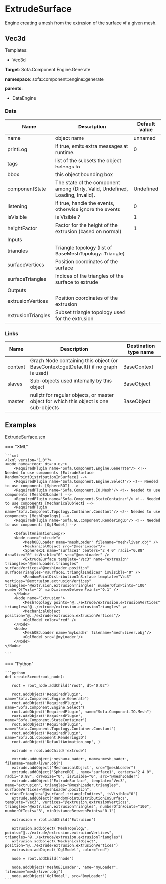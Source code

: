 <!-- generate_doc -->
# ExtrudeSurface

Engine creating a mesh from the extrusion of the surface of a given mesh.


## Vec3d

Templates:

- Vec3d

__Target__: Sofa.Component.Engine.Generate

__namespace__: sofa::component::engine::generate

__parents__:

- DataEngine

### Data

<table>
    <thead>
        <tr>
            <th>Name</th>
            <th>Description</th>
            <th>Default value</th>
        </tr>
    </thead>
    <tbody>
	<tr>
		<td>name</td>
		<td>
object name
		</td>
		<td>unnamed</td>
	</tr>
	<tr>
		<td>printLog</td>
		<td>
if true, emits extra messages at runtime.
		</td>
		<td>0</td>
	</tr>
	<tr>
		<td>tags</td>
		<td>
list of the subsets the object belongs to
		</td>
		<td></td>
	</tr>
	<tr>
		<td>bbox</td>
		<td>
this object bounding box
		</td>
		<td></td>
	</tr>
	<tr>
		<td>componentState</td>
		<td>
The state of the component among (Dirty, Valid, Undefined, Loading, Invalid).
		</td>
		<td>Undefined</td>
	</tr>
	<tr>
		<td>listening</td>
		<td>
if true, handle the events, otherwise ignore the events
		</td>
		<td>0</td>
	</tr>
	<tr>
		<td>isVisible</td>
		<td>
is Visible ?
		</td>
		<td>1</td>
	</tr>
	<tr>
		<td>heightFactor</td>
		<td>
Factor for the height of the extrusion (based on normal)
		</td>
		<td>1</td>
	</tr>
	<tr>
		<td colspan="3">Inputs</td>
	</tr>
	<tr>
		<td>triangles</td>
		<td>
Triangle topology (list of BaseMeshTopology::Triangle)
		</td>
		<td></td>
	</tr>
	<tr>
		<td>surfaceVertices</td>
		<td>
Position coordinates of the surface
		</td>
		<td></td>
	</tr>
	<tr>
		<td>surfaceTriangles</td>
		<td>
Indices of the triangles of the surface to extrude
		</td>
		<td></td>
	</tr>
	<tr>
		<td colspan="3">Outputs</td>
	</tr>
	<tr>
		<td>extrusionVertices</td>
		<td>
Position coordinates of the extrusion
		</td>
		<td></td>
	</tr>
	<tr>
		<td>extrusionTriangles</td>
		<td>
Subset triangle topology used for the extrusion
		</td>
		<td></td>
	</tr>

</tbody>
</table>

### Links


| Name | Description | Destination type name |
| ---- | ----------- | --------------------- |
|context|Graph Node containing this object (or BaseContext::getDefault() if no graph is used)|BaseContext|
|slaves|Sub-objects used internally by this object|BaseObject|
|master|nullptr for regular objects, or master object for which this object is one sub-objects|BaseObject|

## Examples 

ExtrudeSurface.scn

=== "XML"

    ```xml
    <?xml version="1.0"?>
    <Node name="root" dt="0.02">
        <RequiredPlugin name="Sofa.Component.Engine.Generate"/> <!-- Needed to use components [ExtrudeSurface RandomPointDistributionInSurface] -->
        <RequiredPlugin name="Sofa.Component.Engine.Select"/> <!-- Needed to use components [SphereROI] -->
        <RequiredPlugin name="Sofa.Component.IO.Mesh"/> <!-- Needed to use components [MeshOBJLoader] -->
        <RequiredPlugin name="Sofa.Component.StateContainer"/> <!-- Needed to use components [MechanicalObject] -->
        <RequiredPlugin name="Sofa.Component.Topology.Container.Constant"/> <!-- Needed to use components [MeshTopology] -->
        <RequiredPlugin name="Sofa.GL.Component.Rendering3D"/> <!-- Needed to use components [OglModel] -->
    
        <DefaultAnimationLoop/>
        <Node name="extrude">
            <MeshOBJLoader name="meshLoader" filename="mesh/liver.obj" />
            <MechanicalObject src="@meshLoader"/>
            <SphereROI name="surface1" centers="2 4 0" radii="0.88" drawSize="0" isVisible="0" src="@meshLoader" />
            <ExtrudeSurface template="Vec3" name="extrusion" triangles="@meshLoader.triangles" surfaceVertices="@meshLoader.position" surfaceTriangles="@surface1.triangleIndices" isVisible="0" />
            <RandomPointDistributionInSurface template="Vec3" vertices="@extrusion.extrusionVertices" triangles="@extrusion.extrusionTriangles" numberOfInPoints="100" numberOfTests="3" minDistanceBetweenPoints="0.1" />
        </Node>
        <Node name="Extrusion">
            <MeshTopology points="@../extrude/extrusion.extrusionVertices" triangles="@../extrude/extrusion.extrusionTriangles" />
            <MechanicalObject position="@../extrude/extrusion.extrusionVertices"/>
            <OglModel color="red" />
        </Node>
        <Node>
            <MeshOBJLoader name='myLoader' filename='mesh/liver.obj'/>
            <OglModel src='@myLoader'/>
        </Node>
    </Node>

    ```

=== "Python"

    ```python
    def createScene(root_node):

       root = root_node.addChild('root', dt="0.02")

       root.addObject('RequiredPlugin', name="Sofa.Component.Engine.Generate")
       root.addObject('RequiredPlugin', name="Sofa.Component.Engine.Select")
       root.addObject('RequiredPlugin', name="Sofa.Component.IO.Mesh")
       root.addObject('RequiredPlugin', name="Sofa.Component.StateContainer")
       root.addObject('RequiredPlugin', name="Sofa.Component.Topology.Container.Constant")
       root.addObject('RequiredPlugin', name="Sofa.GL.Component.Rendering3D")
       root.addObject('DefaultAnimationLoop', )

       extrude = root.addChild('extrude')

       extrude.addObject('MeshOBJLoader', name="meshLoader", filename="mesh/liver.obj")
       extrude.addObject('MechanicalObject', src="@meshLoader")
       extrude.addObject('SphereROI', name="surface1", centers="2 4 0", radii="0.88", drawSize="0", isVisible="0", src="@meshLoader")
       extrude.addObject('ExtrudeSurface', template="Vec3", name="extrusion", triangles="@meshLoader.triangles", surfaceVertices="@meshLoader.position", surfaceTriangles="@surface1.triangleIndices", isVisible="0")
       extrude.addObject('RandomPointDistributionInSurface', template="Vec3", vertices="@extrusion.extrusionVertices", triangles="@extrusion.extrusionTriangles", numberOfInPoints="100", numberOfTests="3", minDistanceBetweenPoints="0.1")

       extrusion = root.addChild('Extrusion')

       extrusion.addObject('MeshTopology', points="@../extrude/extrusion.extrusionVertices", triangles="@../extrude/extrusion.extrusionTriangles")
       extrusion.addObject('MechanicalObject', position="@../extrude/extrusion.extrusionVertices")
       extrusion.addObject('OglModel', color="red")

       node = root.addChild('node')

       node.addObject('MeshOBJLoader', name="myLoader", filename="mesh/liver.obj")
       node.addObject('OglModel', src="@myLoader")
    ```

